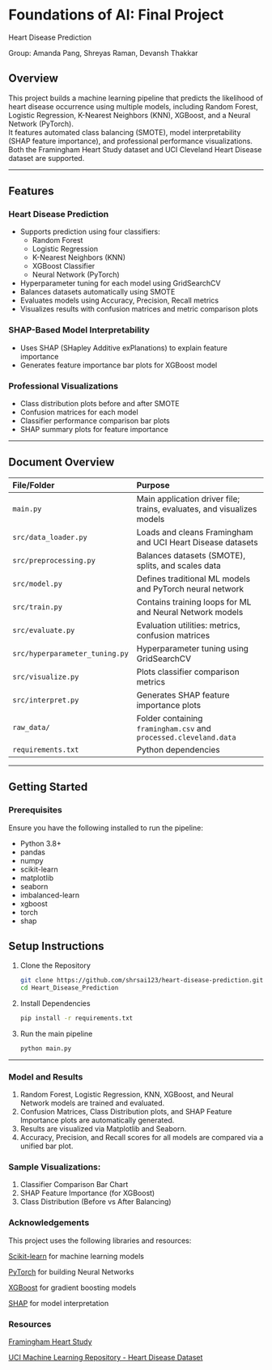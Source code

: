 # Foundations of AI: Final Project
Heart Disease Prediction

Group: Amanda Pang, Shreyas Raman, Devansh Thakkar


## Overview
This project builds a machine learning pipeline that predicts the likelihood of heart disease occurrence using multiple models, including Random Forest, Logistic Regression, K-Nearest Neighbors (KNN), XGBoost, and a Neural Network (PyTorch).  
It features automated class balancing (SMOTE), model interpretability (SHAP feature importance), and professional performance visualizations.  
Both the Framingham Heart Study dataset and UCI Cleveland Heart Disease dataset are supported.

---

## Features

### Heart Disease Prediction
- Supports prediction using four classifiers:
  - Random Forest
  - Logistic Regression
  - K-Nearest Neighbors (KNN)
  - XGBoost Classifier
  - Neural Network (PyTorch)
- Hyperparameter tuning for each model using GridSearchCV
- Balances datasets automatically using SMOTE
- Evaluates models using Accuracy, Precision, Recall metrics
- Visualizes results with confusion matrices and metric comparison plots

### SHAP-Based Model Interpretability
- Uses SHAP (SHapley Additive exPlanations) to explain feature importance
- Generates feature importance bar plots for XGBoost model

### Professional Visualizations
- Class distribution plots before and after SMOTE
- Confusion matrices for each model
- Classifier performance comparison bar plots
- SHAP summary plots for feature importance

---

## Document Overview

| File/Folder | Purpose |
|:---|:---|
| `main.py` | Main application driver file; trains, evaluates, and visualizes models |
| `src/data_loader.py` | Loads and cleans Framingham and UCI Heart Disease datasets |
| `src/preprocessing.py` | Balances datasets (SMOTE), splits, and scales data |
| `src/model.py` | Defines traditional ML models and PyTorch neural network |
| `src/train.py` | Contains training loops for ML and Neural Network models |
| `src/evaluate.py` | Evaluation utilities: metrics, confusion matrices |
| `src/hyperparameter_tuning.py` | Hyperparameter tuning using GridSearchCV |
| `src/visualize.py` | Plots classifier comparison metrics |
| `src/interpret.py` | Generates SHAP feature importance plots |
| `raw_data/` | Folder containing `framingham.csv` and `processed.cleveland.data` |
| `requirements.txt` | Python dependencies |
---


## Getting Started

### Prerequisites
Ensure you have the following installed to run the pipeline:

- Python 3.8+
- pandas
- numpy
- scikit-learn
- matplotlib
- seaborn
- imbalanced-learn
- xgboost
- torch
- shap

## Setup Instructions

1. Clone the Repository
   ```bash
   git clone https://github.com/shrsai123/heart-disease-prediction.git
   cd Heart_Disease_Prediction

2. Install Dependencies
   ```bash
   pip install -r requirements.txt

3. Run the main pipeline
   ```bash
   python main.py

---

### Model and Results
1) Random Forest, Logistic Regression, KNN, XGBoost, and Neural Network models are trained and evaluated.
2) Confusion Matrices, Class Distribution plots, and SHAP Feature Importance plots are automatically generated.
3) Results are visualized via Matplotlib and Seaborn.
4) Accuracy, Precision, and Recall scores for all models are compared via a unified bar plot.

### Sample Visualizations:

1) Classifier Comparison Bar Chart
2) SHAP Feature Importance (for XGBoost)
3) Class Distribution (Before vs After Balancing)

### Acknowledgements

This project uses the following libraries and resources:

[Scikit-learn](https://scikit-learn.org/stable/) for machine learning models

[PyTorch](https://pytorch.org/tutorials/beginner/basics/intro.html) for building Neural Networks

[XGBoost](https://xgboost.readthedocs.io/en/release_3.0.0/get_started.html) for gradient boosting models

[SHAP](https://shap.readthedocs.io/en/latest/index.html) for model interpretation


### Resources

[Framingham Heart Study](https://www.kaggle.com/datasets/sciencely/framingham-heart-study)

[UCI Machine Learning Repository - Heart Disease Dataset](https://archive.ics.uci.edu/ml/datasets/heart+Disease)

